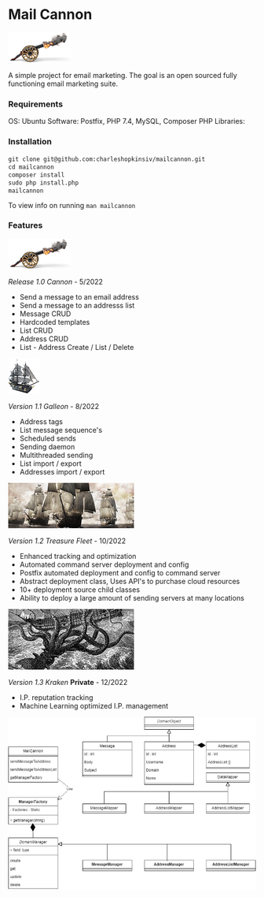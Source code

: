 # Mail Cannon
![UML Class Diagram](https://raw.githubusercontent.com/charleshopkinsiv/mailcannon/main/public/img/cannon.jpg)

A simple project for email marketing. The goal is an open sourced fully functioning email marketing suite.


### Requirements

OS: Ubuntu
Software: Postfix, PHP 7.4, MySQL, Composer
PHP Libraries: 

### Installation

```
git clone git@github.com:charleshopkinsiv/mailcannon.git
cd mailcannon
composer install
sudo php install.php
mailcannon
```

To view info on running
`man mailcannon`


### Features


![UML Class Diagram](https://raw.githubusercontent.com/charleshopkinsiv/mailcannon/main/public/img/cannon.jpg)

*Release 1.0 Cannon* - 5/2022
* Send a message to an email address
* Send a message to an addresss list
* Message CRUD
* Hardcoded templates
* List CRUD
* Address CRUD
* List - Address Create / List / Delete



![UML Class Diagram](https://raw.githubusercontent.com/charleshopkinsiv/mailcannon/main/public/img/galleon.jpg)

*Version 1.1 Galleon* - 8/2022

* Address tags
* List message sequence's
* Scheduled sends
* Sending daemon
* Multithreaded sending
* List import / export
* Addresses import / export



![UML Class Diagram](https://raw.githubusercontent.com/charleshopkinsiv/mailcannon/main/public/img/fleet.jpg)

*Version 1.2 Treasure Fleet* - 10/2022

* Enhanced tracking and optimization
* Automated command server deployment and config
* Postfix automated deployment and config to command server
* Abstract deployment class, Uses API's to purchase cloud resources
* 10+ deployment source child classes
* Ability to deploy a large amount of sending servers at many locations


![UML Class Diagram](https://raw.githubusercontent.com/charleshopkinsiv/mailcannon/main/public/img/kraken.jpg)

*Version 1.3 Kraken* **Private** - 12/2022

* I.P. reputation tracking
* Machine Learning optimized I.P. management



![UML Class Diagram](https://raw.githubusercontent.com/charleshopkinsiv/mailcannon/main/public/img/uml.jpg)
